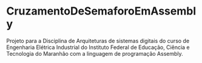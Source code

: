 # CruzamentoDeSemaforoEmAssembly
Projeto para a Disciplina de Arquiteturas de sistemas digitais do curso de Engenharia Elétrica Industrial do Instituto Federal de Educação, Ciência e Tecnologia do Maranhão com a linguagem de programação Assembly.
